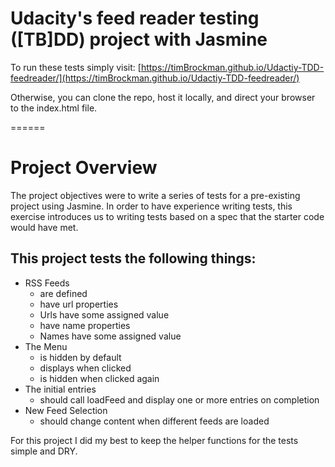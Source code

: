 # Udacity's feed reader testing ([TB]DD) project with Jasmine

To run these tests simply visit: [https://timBrockman.github.io/Udactiy-TDD-feedreader/](https://timBrockman.github.io/Udactiy-TDD-feedreader/)

Otherwise, you can clone the repo, host it locally, and direct your browser to the index.html file.

======

# Project Overview

The project objectives were to write a series of tests for a pre-existing project using Jasmine.
In order to have experience writing tests, this exercise introduces us to writing tests based on a spec that the starter code would have met.

## This project tests the following things:

  - RSS Feeds
    - are defined
    - have url properties
    - Urls have some assigned value
    - have name properties
    - Names have some assigned value
  - The Menu
    - is hidden by default
    - displays when clicked
    - is hidden when clicked again
  - The initial entries
    - should call loadFeed and display one or more entries on completion
  - New Feed Selection
    - should change content when different feeds are loaded

For this project I did my best to keep the helper functions for the tests simple and DRY.
